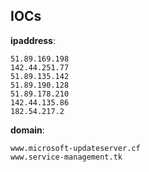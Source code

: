 
## IOCs

__ipaddress__:

```text
51.89.169.198
142.44.251.77
51.89.135.142
51.89.190.128
51.89.178.210
142.44.135.86
182.54.217.2
```
__domain__:

```text
www.microsoft-updateserver.cf
www.service-management.tk
```